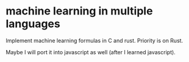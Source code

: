 # machine learning in multiple languages

Implement machine learning formulas in C and rust. Priority is on Rust.

Maybe I will port it into javascript as well (after I learned javascript).
